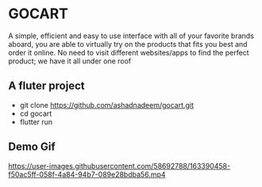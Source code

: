 # GOCART
A simple, efficient and easy to use interface with all of your favorite brands aboard,
you are able to virtually try on the products that fits you best and order it online. No
need to visit different websites/apps to find the perfect product; we have it all
under one roof

## A fluter project
- git clone https://github.com/ashadnadeem/gocart.git
- cd gocart
- flutter run

## Demo Gif
https://user-images.githubusercontent.com/58692788/163390458-f50ac5ff-058f-4a84-94b7-089e28bdba56.mp4

